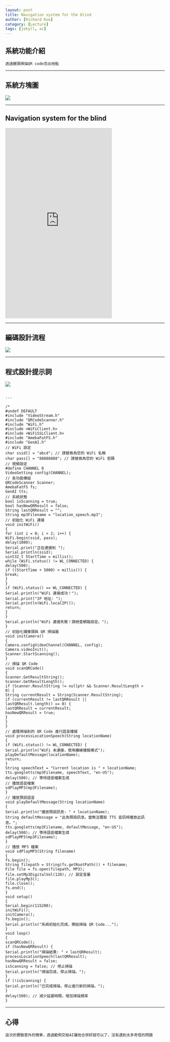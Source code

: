 ```yaml
---
layout: post
title: Navigation system for the blind
author: [Richard Kuo]
category: [Lecture]
tags: [jekyll, ai]
---
```

## 系統功能介紹
```
透過鏡頭掃描QR code念出地點
```
---
## 系統方塊圖
![](https://github.com/peiyu525/MCU-project/blob/main/_posts/%E7%B3%BB%E7%B5%B1%E6%96%B9%E5%A1%8A%E5%9C%96.jpg?raw=true)

---
## Navigation system for the blind

<iframe width="337" height="599" src="https://www.youtube.com/embed/5r9KPE47gI4" title="盲人導航系統" frameborder="0" allow="accelerometer; autoplay; clipboard-write; encrypted-media; gyroscope; picture-in-picture; web-share" referrerpolicy="strict-origin-when-cross-origin" allowfullscreen></iframe>

---
## 編碼設計流程
![](https://github.com/peiyu525/MCU-project/blob/main/_posts/%E6%B5%81%E7%A8%8B%E5%9C%96.png?raw=true)

---
## 程式設計提示詞
![](https://github.com/peiyu525/MCU-project/blob/main/_posts/%E7%9B%B2%E4%BA%BA%E5%B0%8E%E8%88%AA.png?raw=true)
```

---

/*
#undef DEFAULT
#include "VideoStream.h"
#include "QRCodeScanner.h"
#include "WiFi.h"
#include <WiFiClient.h>
#include <WiFiSSLClient.h>
#include "AmebaFatFS.h"
#include "GenAI.h"
// WiFi 設定
char ssid[] = "abcd"; // 請替換為您的 WiFi 名稱
char pass[] = "88888888"; // 請替換為您的 WiFi 密碼
// 視頻設定
#define CHANNEL 0
VideoSetting config(CHANNEL);
// 各功能模組
QRCodeScanner Scanner;
AmebaFatFS fs;
GenAI tts;
// 系統狀態
bool isScanning = true;
bool hasNewQRResult = false;
String lastQRResult = "";
String mp3Filename = "location_speech.mp3";
// 初始化 WiFi 連接
void initWiFi()
{
for (int i = 0; i < 2; i++) {
WiFi.begin(ssid, pass);
delay(1000);
Serial.print("正在連接到 ");
Serial.println(ssid);
uint32_t StartTime = millis();
while (WiFi.status() != WL_CONNECTED) {
delay(500);
if ((StartTime + 5000) < millis()) {
break;
}
}
if (WiFi.status() == WL_CONNECTED) {
Serial.println("WiFi 連接成功！");
Serial.print("IP 地址: ");
Serial.println(WiFi.localIP());
return;
}
}
Serial.println("WiFi 連接失敗！請檢查網路設定。");
}
// 初始化攝像頭與 QR 掃描器
void initCamera()
{
Camera.configVideoChannel(CHANNEL, config);
Camera.videoInit();
Scanner.StartScanning();
}
// 掃描 QR Code
void scanQRCode()
{
Scanner.GetResultString();
Scanner.GetResultLength();
if (Scanner.ResultString != nullptr && Scanner.ResultLength >
0) {
String currentResult = String(Scanner.ResultString);
if (currentResult != lastQRResult ||
lastQRResult.length() == 0) {
lastQRResult = currentResult;
hasNewQRResult = true;
}
}
}
// 處理掃描到的 QR Code 進行語音播報
void processLocationSpeech(String locationName)
{
if (WiFi.status() != WL_CONNECTED) {
Serial.println("WiFi 未連接，使用離線播報模式");
playDefaultMessage(locationName);
return;
}
String speechText = "Current location is " + locationName;
tts.googletts(mp3Filename, speechText, "en-US");
delay(500); // 等待語音檔案生成
// 播放語音檔案
sdPlayMP3(mp3Filename);
}
// 播放預設語音
void playDefaultMessage(String locationName)
{
Serial.println("播放預設訊息: " + locationName);
String defaultMessage = "此為預設訊息。當無法獲取 TTS 音訊時播放此訊
息。";
tts.googletts(mp3Filename, defaultMessage, "en-US");
delay(500); // 等待語音檔案生成
sdPlayMP3(mp3Filename);
}
// 播放 MP3 檔案
void sdPlayMP3(String filename)
{
fs.begin();
String filepath = String(fs.getRootPath()) + filename;
File file = fs.open(filepath, MP3);
file.setMp3DigitalVol(120); // 設定音量
file.playMp3();
file.close();
fs.end();
}
void setup()
{
Serial.begin(115200);
initWiFi();
initCamera();
fs.begin();
Serial.println("系統初始化完成，開始掃描 QR Code...");
}
void loop()
{
scanQRCode();
if (hasNewQRResult) {
Serial.println("掃描結果: " + lastQRResult);
processLocationSpeech(lastQRResult);
hasNewQRResult = false;
isScanning = false; // 停止掃描
Serial.println("掃描完成，停止掃描。");
}
if (!isScanning) {
Serial.println("已完成掃描，停止進行新的掃描。");
}
delay(500); // 減少延遲時間，增加掃描頻率
}
```
---

## 心得
```
這次的實驗意外的簡單，透過範例交給AI讓他合併好就可以了，沒有遇到太多奇怪的問題
```
